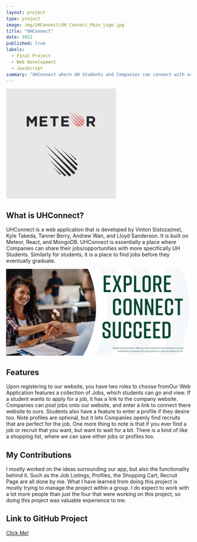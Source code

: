 ```yaml
---
layout: project
type: project
image: img/UHConnect/UH_Connect_Main_Logo.jpg
title: "UHConnect"
date: 2022
published: true
labels:
  - Final Project
  - Web Development
  - JavaScript
summary: "UHConnect where UH Students and Companies can connect with each other."
---
```


<img width="300px" class="rounded" src="../img/UHConnect/meteor-logo.png">

## What is UHConnect?

UHConnect is a web application that is developed by Vinton Sistoza(me), Kyle Takeda, Tanner Berry, Andrew Wan, and Lloyd Sanderson. It is built on Meteor, React, and MongoDB. UHConnect is essentially a place where Companies can share their jobs/opportunities with more specifically UH Students. Similarly for students, it is a place to find jobs before they eventually graduate.

<img class="img-fluid" src="../img/UHConnect/landing_background.jpg">

## Features

Upon registering to our website, you have two roles to choose fromOur Web Application features a collection of Jobs, which students can go and view. If a student wants to apply for a job, it has a link to the company website. Companies can post jobs onto our website, and enter a link to connect there website to ours. Students also have a feature to enter a profile if they desire too. Note profiles are optional, but it lets Companies openly find recruits that are perfect for the job. One more thing to note is that if you ever find a job or recruit that you want, but want to wait for a bit. There is a kind of like a shopping list, where we can save either jobs or profiles too.

## My Contributions

I mostly worked on the ideas surrounding our app, but also the functionality behind it. Such as the Job Listings, Profiles, the Shopping Cart, Recruit Page are all done by me. What I have learned from doing this project is mostly trying to manage the project within a group. I do expect to work with a lot more people than just the four that were working on this project, so doing this project was valuable experience to me.

## Link to GitHub Project

<a href="https://github.com/uh-connect/uh-connect">Click Me!</a>